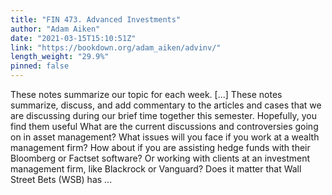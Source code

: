 ```yaml
---
title: "FIN 473. Advanced Investments"
author: "Adam Aiken"
date: "2021-03-15T15:10:51Z"
link: "https://bookdown.org/adam_aiken/advinv/"
length_weight: "29.9%"
pinned: false
---
```


These notes summarize our topic for each week. [...] These notes summarize, discuss, and add commentary to the articles and cases that we are discussing during our brief time together this semester. Hopefully, you find them useful What are the current discussions and controversies going on in asset management? What issues will you face if you work at a wealth management firm? How about if you are assisting hedge funds with their Bloomberg or Factset software? Or working with clients at an investment management firm, like Blackrock or Vanguard? Does it matter that Wall Street Bets (WSB) has ...
